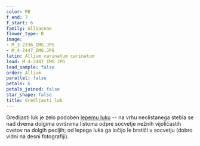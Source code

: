 ```yaml
---
color: RB
f_end: 7
f_start: 6
family: Alliaceae
flower_type: B
image:
- M_3-2336_IMG.JPG
- M_4-2447_IMG.JPG
latin: Allium carinatum carinatum
lead: M_4-2447_IMG.JPG
lead_sample: false
order: Allium
parallel: false
petals: 6
petals_joined: false
star_shape: false
title: Gredljasti luk
---
```

Gredljasti luk je zelo podoben [lepemu luku](../alliumcarinatumpulchellum/) -- na vrhu neolistanega stebla se nad dvema dolgima ovršnima listoma odpre socvetje nežnih vijoličastih cvetov na dolgih pecljih; od lepega luka ga ločijo le brstiči v socvetju (dobro vidni na desni fotografiji).
